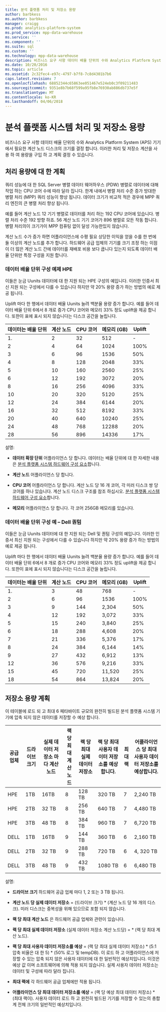 ```yaml
---
title: 분석 플랫폼 처리 및 저장소 용량
author: barbkess
ms.author: barbkess
manager: craigg
ms.prod: analytics-platform-system
ms.prod_service: mpp-data-warehouse
ms.service: ''
ms.component: ''
ms.suite: sql
ms.custom: ''
ms.technology: mpp-data-warehouse
description: 비즈니스 요구 사항 데이터 배율 단위의 수와 Analytics Platform System (APS) 기기에서 필요한 계산 노드 디스크의 크기를 결정 합니다.
ms.date: 10/20/2016
ms.topic: article
ms.assetid: 2c32fec4-e97c-4797-b7f8-7c8d4301b7b6
caps.latest.revision: 7
ms.openlocfilehash: 68852344c65863ee051467e524eb0c3f09211483
ms.sourcegitcommit: 9351e8b7b68f599a95fb8e76930ab886db737e5f
ms.translationtype: MT
ms.contentlocale: ko-KR
ms.lasthandoff: 04/06/2018
---
```

# <a name="analytics-platform-system-processing-and-storage-capacity"></a>분석 플랫폼 시스템 처리 및 저장소 용량
비즈니스 요구 사항 데이터 배율 단위의 수와 Analytics Platform System (APS) 기기에서 필요한 계산 노드 디스크의 크기를 결정 합니다. 이러한 처리 및 저장소 계산을 사용 하 여 용량을 구입 하 고 계획 결정 수 있습니다.  
  
  
## <a name="section1"></a>처리 용량에 대 한 계획  
쿼리 성능에 대 한 SQL Server 병렬 데이터 웨어하우스 (PDW) 병렬로 데이터에 대해 작업 하는 CPU 코어 수에 따라 달라 집니다. 한계 내에서 병렬 처리 수준 증가 방대한 병렬 처리 (MPP) 쿼리 성능이 향상 됩니다. 데이터 크기가 비교적 적은 경우에 MPP 쿼리 엔진의 큰 병렬 처리 향상 됩니다.  
  
예를 들어 계산 노드 12 기기 병렬로 데이터를 처리 하는 192 CPU 코어에 있습니다. 병렬 처리 수준 192 방향 하죠. 56 계산 노드 기기 코어가 896 병렬로 모든 작동 합니다. 병렬 처리의이 크기가이 MPP 컴퓨팅 없이 달성 가능한있지 않습니다.  
  
계산 노드 수가 증가 하면 어플라이언스에 수평 필요 상당한 이익을 얻을 수를 한 번에 둘 이상의 계산 노드를 추가 합니다. 하드웨어 공급 업체의 기기를 크기 조정 하는 이점이 더 많은 계산 노드 간에 데이터를 재배포 비용 보다 큽니다 있는지 되도록 데이터 배율 단위만 특정 구성을 지원 합니다.  
  
### <a name="data-scale-unit-configuration-examples---hpe"></a>데이터 배율 단위 구성 예제 HPE  
이들은 눈금 Uunits 데이터에 대 한 지원 되는 HPE 구성의 예입니다. 이러한 인증서 최신 지원 되는 구성에서 다를 수 있습니다 하지만 약 20% 용량 증가 하는 방법의 예로 제공 됩니다.  
  
Uplift 마다 한 행에서 데이터 배율 Uunits 늘려 백분율 용량 증가 합니다. 예를 들어 데이터 배율 단위 6에서 8 개로 증가 CPU 코어와 메모리 33% 정도 uplift을 제공 합니다.  또한이 표에 표시 되지 않습니다는 디스크 공간을 늘립니다.  
  
|데이터는 배율 단위|계산 노드|CPU 코어|메모리 (GB)|Uplift|  
|--------------------|-----------------|-------------|-----------------|----------|  
|1.|2|32|512|-|  
|2|4|64|1024|100%|  
|3|6|96|1536|50%|  
|4|8|128|2048|33%|  
|5|10|160|2560|25%|  
|6|12|192|3072|20%|  
|8|16|256|4096|33%|  
|10|20|320|5120|25%|  
|12|24|384|6144|20%|  
|16|32|512|8192|33%|  
|20|40|640|10240|25%|  
|24|48|768|12288|20%|  
|28|56|896|14336|17%|  
  
설명:  
  
-   **데이터 확장 단위** 어플라이언스 당 합니다. 데이터는 배율 단위에 대 한 자세한 내용은 [분석 플랫폼 시스템 하드웨어 구성 요소](hardware-components.md)합니다.  
  
-   **계산 노드** 어플라이언스 당 합니다.  
  
-   **CPU 코어** 어플라이언스 당 합니다. 계산 노드 당 16 개 코어, 각 미러 디스크 쌍 당 코어를 하나 있습니다. 계산 노드 디스크 구조를 참조 하십시오. [분석 플랫폼 시스템 하드웨어 구성 요소](hardware-components.md)합니다.  
  
-   **메모리** 어플라이언스 당 합니다. 각 코어 256GB 메모리를 있습니다.  
  
### <a name="data-scale-unit-configuration-examples--dell-quanta"></a>데이터 배율 단위 구성 예 – Dell 퀀텀  
이들은 눈금 Uunits 데이터에 대 한 지원 되는 Dell 및 퀀텀 구성의 예입니다. 이러한 인증서 최신 지원 되는 구성에서 다를 수 있습니다 하지만 약 20% 용량 증가 하는 방법의 예로 제공 됩니다.  
  
Uplift 마다 한 행에서 데이터 배율 Uunits 늘려 백분율 용량 증가 합니다. 예를 들어 데이터 배율 단위 6에서 8 개로 증가 CPU 코어와 메모리 33% 정도 uplift을 제공 합니다. 또한이 표에 표시 되지 않습니다는 디스크 공간을 늘립니다.  
  
|데이터는 배율 단위|계산 노드|CPU 코어|메모리 (GB)|Uplift|  
|--------------------|-----------------|-------------|-----------------|----------|  
|1.|3|48|768|-|  
|2|6|96|1536|100%|  
|3|9|144|2,304|50%|  
|4|12|192|3,072|33%|  
|5|15|240|3,840|25%|  
|6|18|288|4,608|20%|  
|7|21|336|5,376|17%|  
|8|24|384|6,144|14%|  
|9|27|432|6,912|13%|  
|12|36|576|9,216|33%|  
|15|45|720|11,520|25%|  
|18|54|864|13,824|20%|  
  
## <a name="section2"></a>저장소 용량 계획  
이 테이블에 로드 되 고 최대 6 페타바이트 규모의 완전히 빌드된 분석 플랫폼 시스템 기기에 압축 되지 않은 데이터를 저장할 수 예상 합니다. 
  
|공급 업체|드라이브 크기|실제 데이터 저장소 마다 계산 노드|랙 당 최대 계산 노드|랙 당 최대 실제 데이터 저장소|랙 당 최대 사용자 데이터 저장소를 예상합니다.|최대 랙|어플라이언스 당 최대 사용자 데이터 저장소를 예상합니다.|  
|----------|--------------|------------------------------------------|----------------------------------|------------------------------------------|------------------------------------------------|-----------------|-----------------------------------------------------|  
|HPE|1TB|16TB|8|128 TB|320 TB|7|2,240 TB|  
|HPE|2TB|32 TB|8|256 TB|640 TB|7|4,480 TB|  
|HPE|3TB|48 TB|8|384 TB|960 TB|7|6,720 TB|  
|DELL|1TB|16TB|9|144 TB|360 TB|6|2,160 TB|  
|DELL|2TB|32 TB|9|288 TB|720 TB|6|4, 320 TB|  
|DELL|3TB|48 TB|9|432 TB|1080 TB|6|6,480 TB|  
  
설명:  
  
-   **드라이브 크기** 하드웨어 공급 업체 마다 1, 2 또는 3 TB 됩니다.  
  
-   **계산 노드 당 실제 데이터 저장소** = (드라이브 크기) * (계산 노드 당 16 개의 디스크). 미러 디스크는 중복성을 위해 있으므로 포함 되지 않습니다.  
  
-   **랙 당 최대 계산 노드** 은 하드웨어 공급 업체와 관련이 있습니다.  
  
-   **랙 당 최대 실제 데이터 저장소** (실제 데이터 저장소 계산 노드당) = * (랙 당 최대 계산 노드).  
  
-   **랙 당 최대 사용자 데이터 저장소를 예상** = (랙 당 최대 실제 데이터 저장소) * (5:1 압축 비율은 대 한 5) \* (50% 로그 및 tempDB). 이 로드 하 고 어플라이언스에 저장할 수 있는 압축 되지 않은 사용자 데이터에 대 한 일반적인 예상치입니다. 이것은 예상 값 이며 소프트웨어에 의해 적용 되지 않습니다. 실제 사용자 데이터 저장소는 데이터 및 구성에 따라 달라 집니다.  
  
-   **최대 랙에** 각 하드웨어 공급 업체에만 적용 됩니다.  
  
-   **어플라이언스 당 최대 데이터 저장소를 예상** = (랙 당 예상 최대 데이터 저장소) * (최대 랙이). 사용자 데이터 로드 하 고 완전히 빌드된 기기를 저장할 수 있는의 총합계 전체 크기의 일반적인 예상치입니다.  
  
